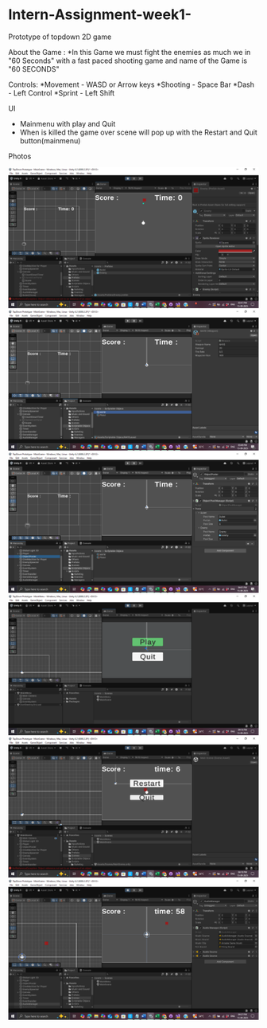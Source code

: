 # Intern-Assignment-week1-
Prototype of topdown 2D game


About the Game : 
*In this Game we must fight the enemies as much we in "60 Seconds" with a fast paced shooting game and name of the Game is "60 SECONDS"

Controls:
*Movement - WASD or Arrow keys
*Shooting - Space Bar
*Dash - Left Control
*Sprint - Left Shift

UI 
* Mainmenu with play and Quit
* When is killed the game over scene will pop up with the Restart and Quit button(mainmenu)

Photos

![image alt](https://github.com/Vasanth2801/Intern-Assignment-week1-/blob/8db49d2747ff120b00c0b2a45c65e6e3c85e884a/Screenshot%20(462).png)
![image alt](https://github.com/Vasanth2801/Intern-Assignment-week1-/blob/77d89014678c28001b153cb8e438f9bbbed7f20a/Screenshot%20(464).png)
![image alt](https://github.com/Vasanth2801/Intern-Assignment-week1-/blob/77d89014678c28001b153cb8e438f9bbbed7f20a/Screenshot%20(466).png)
![image alt](https://github.com/Vasanth2801/Intern-Assignment-week1-/blob/77d89014678c28001b153cb8e438f9bbbed7f20a/Screenshot%20(470).png)
![image alt](https://github.com/Vasanth2801/Intern-Assignment-week1-/blob/77d89014678c28001b153cb8e438f9bbbed7f20a/Screenshot%20(471).png)
![image alt](https://github.com/Vasanth2801/Intern-Assignment-week1-/blob/77d89014678c28001b153cb8e438f9bbbed7f20a/Screenshot%20(476).png)

